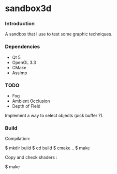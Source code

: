 sandbox3d
=========

### Introduction

A sandbox that I use to test some graphic techniques.

### Dependencies

- Qt 5
- OpenGL 3.3
- CMake
- Assimp

### TODO

- Fog
- Ambient Occlusion
- Depth of Field

Implement a way to select objects (pick buffer ?).

### Build

Compilation:

$ mkdir build
$ cd build
$ cmake ..
$ make

Copy and check shaders :

$ make
